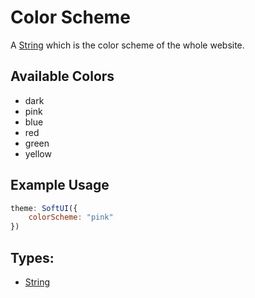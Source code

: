 # Color Scheme
A [String](https://developer.mozilla.org/en-US/docs/Web/JavaScript/Reference/Global_Objects/String) which is the color scheme of the whole website.

## Available Colors
- dark
- pink
- blue
- red
- green
- yellow

## Example Usage
```js
theme: SoftUI({
    colorScheme: "pink"
})
```

## Types:
- [String](https://developer.mozilla.org/en-US/docs/Web/JavaScript/Reference/Global_Objects/String)